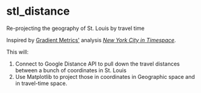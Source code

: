 # stl_distance
Re-projecting the geography of St. Louis by travel time

Inspired by [Gradient Metrics'](http://gradientmetrics.com/) analysis [*New York City in Timespace*](http://gradientmetrics.com/new-york-city-in-timespace).

This will:
1) Connect to Google Distance API to pull down the travel distances between a bunch of coordinates in St. Louis
2) Use Matplotlib to project those in coordinates in Geographic space and in travel-time space.
